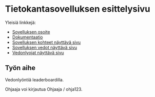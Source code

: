 ﻿# Tietokantasovelluksen esittelysivu

Yleisiä linkkejä:

* [Sovelluksen osoite](http://lahdeero.users.cs.helsinki.fi/tsoha/)
* [Dokumentaatio](https://github.com/lahdeero/Tsoha-Bootstrap/blob/master/doc/dokumentaatio.pdf)
* [Sovelluksen kohteet näyttävä sivu](http://lahdeero.users.cs.helsinki.fi/tsoha/match)
* [Sovelluksen vedot näyttävä sivu](http://lahdeero.users.cs.helsinki.fi/tsoha/bet)
* [Vedonlyojat näyttävä sivu](http://lahdeero.users.cs.helsinki.fi/tsoha/bettor)
## Työn aihe

Vedonlyöntiä leaderboardilla.

Ohjaaja voi kirjautua Ohjaaja / ohja123.
